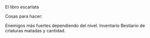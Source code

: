 El libro escarlata

Cosas para hacer:

Enemigos más fuertes dependiendo del nivel.
Inventario
Bestiario de criaturas matadas y cantidad.

